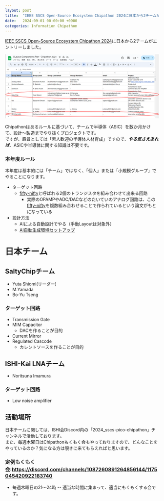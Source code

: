 ```yaml
---
layout: post
title:  "IEEE SSCS Open-Source Ecosystem Chipathon 2024に日本から2チームがエントリーしました。"
date:   2024-09-01 00:00:00 +0900
categories: Information Chipathon
---
```


[IEEE SSCS Open-Source Ecosystem Chipathon 2024](https://github.com/sscs-ose/sscs-ose-chipathon.github.io?tab=readme-ov-file)に日本から2チームがエントリーしました。

  ![チームリスト](/assets/images/Chipathon/2024_japan_groups_list.png)

Chipathonはあるルールに基づいて、チームで半導体（ASIC）を数か月かけて、設計～製造までやり抜くプロジェクトです。  
ですが、趣旨としては「素人歓迎の半導体人材育成」ですので、***やる気さえあれば***、ASICや半導体に関する知識は不要です。


### 本年度ルール
本年度は基本的には「チーム」ではなく、「個人」または「小規模グループ」でやることになります。  


- ターゲット回路
  - [fifty-nifty](https://docs.google.com/spreadsheets/d/1A_uOKMGtlIYUIwKEbsRSsxBDl7hbfN1CICvdhk3wykc/)と呼ばれる2個のトランジスタを組み合わせて出来る回路
    - 実際のOPAMPやADC/DACなどのたいていのアナログ回路は、この[fifty-nifty](https://docs.google.com/spreadsheets/d/1A_uOKMGtlIYUIwKEbsRSsxBDl7hbfN1CICvdhk3wykc/)を複数組み合わせることで作られているという論文がもとになっている
- 設計方法
  - AIによる自動設計でやる（手動Layoutは対象外）
  - [AI自動生成環境セットアップ](https://docs.google.com/presentation/d/e/2PACX-1vQBTmXIEmeb9jw-czwUoCni3RChDak-BHy1vTbSrZu50NM4e_f0DllS7znHwj3eHQ/pub?start=false&loop=false&delayms=3000&slide=id.p1)


# 日本チーム
## SaltyChipチーム
- Yuta Shiomi(リーダー)
- M.Yamada
- Bo-Yu Tseng
### ターゲット回路
- Transmission Gate
- MIM Capacitor
  - DACを作ることが目的
- Current Mirror
- Regulated Cascode
  - カレントソースを作ることが目的
## ISHI-Kai LNAチーム
- Noritsuna Imamura
### ターゲット回路
- Low noise amplifier


## 活動場所
日本チームに関しては、ISHI会Discord内の「2024_sscs-pico-chipathon」チャンネルで活動しております。  
また、毎週木曜日はChipathonもくもく会もやっておりますので、どんなことをやっているのか？気になる方は覗きに来てもらえればと思います。  


### 定例もくもく会:https://discord.com/channels/1087260891264856144/1175045420922183740
- 毎週木曜日の21～24時
-- 適当な時間に集まって、適当にもくもくする会です。
